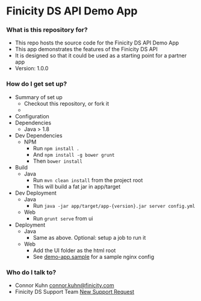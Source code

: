 # Finicity DS API Demo App #

### What is this repository for? ###

* This repo hosts the source code for the Finicity DS API Demo App
* This app demonstrates the features of the Finicity DS API
* It is designed so that it could be used as a starting point for a partner app
* Version: 1.0.0

### How do I get set up? ###

* Summary of set up
    * Checkout this repository, or fork it
    * 
* Configuration
* Dependencies
    * Java > 1.8
* Dev Dependencies
    * NPM
        * Run ```npm install .```
        * And ```npm install -g bower grunt```
        * Then ```bower install```
* Build
    * Java
        * Run ```mvn clean install``` from the project root
        * This will build a fat jar in app/target
* Dev Deployment
    * Java
        * Run ```java -jar app/target/app-{version}.jar server config.yml```
    * Web
        * Run ```grunt serve``` from ui
* Deployment
    * Java
        * Same as above. Optional: setup a job to run it
    * Web
        * Add the UI folder as the html root
        * See [demo-app.sample](demo-app.sample) for a sample nginx config

### Who do I talk to? ###

* Connor Kuhn [connor.kuhn@finicity.com](mailto:connor.kuhn@finicity.com)
* Finicity DS Support Team [New Support Request](https://finicity.zendesk.com/hc/en-us/requests/new)
